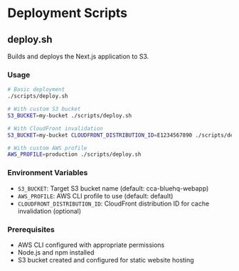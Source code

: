 # Deployment Scripts

## deploy.sh

Builds and deploys the Next.js application to S3.

### Usage

```bash
# Basic deployment
./scripts/deploy.sh

# With custom S3 bucket
S3_BUCKET=my-bucket ./scripts/deploy.sh

# With CloudFront invalidation
S3_BUCKET=my-bucket CLOUDFRONT_DISTRIBUTION_ID=E1234567890 ./scripts/deploy.sh

# With custom AWS profile
AWS_PROFILE=production ./scripts/deploy.sh
```

### Environment Variables

- `S3_BUCKET`: Target S3 bucket name (default: cca-bluehq-webapp)
- `AWS_PROFILE`: AWS CLI profile to use (default: default)
- `CLOUDFRONT_DISTRIBUTION_ID`: CloudFront distribution ID for cache invalidation (optional)

### Prerequisites

- AWS CLI configured with appropriate permissions
- Node.js and npm installed
- S3 bucket created and configured for static website hosting